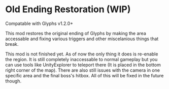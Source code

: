 # Old Ending Restoration (WIP)
Compatable with Glyphs v1.2.0+

This mod restores the original ending of Glyphs by making the area accessable and fixing various triggers and other miscelanious things that break.

This mod is not finished yet. As of now the only thing it does is re-enable the region. It is still completely inaccessable to normal gameplay but you can use tools like UnityExplorer to teleport there (It is placed in the bottom right corner of the map). There are also still issues with the camera in one specific area and the final boss's hitbox. All of this will be fixed in the future though.
